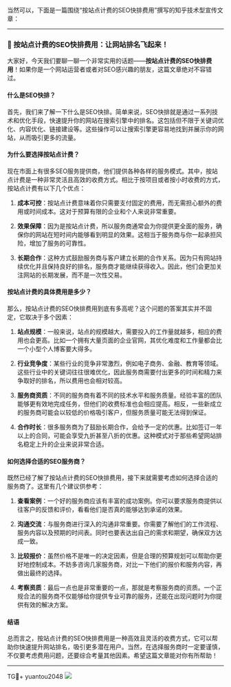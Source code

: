 当然可以，下面是一篇围绕“按站点计费的SEO快排费用”撰写的知乎技术型宣传文章：

---

### 🚀 按站点计费的SEO快排费用：让网站排名飞起来！

大家好，今天我们要聊一聊一个非常实用的话题——**按站点计费的SEO快排费用**！如果你是一个网站运营者或者对SEO感兴趣的朋友，这篇文章绝对不容错过。

#### 什么是SEO快排？

首先，我们来了解一下什么是SEO快排。简单来说，SEO快排就是通过一系列技术和优化手段，快速提升你的网站在搜索引擎中的排名。这包括但不限于关键词优化、内容优化、链接建设等。这些操作可以让搜索引擎更容易地找到并展示你的网站，从而吸引更多的流量。

#### 为什么要选择按站点计费？

现在市面上有很多SEO服务提供商，他们提供各种各样的服务模式。其中，按站点计费是一种非常灵活且高效的收费方式。相比于按项目或者按小时收费的方式，按站点计费有以下几个优点：

1. **成本可控**：按站点计费意味着你只需要支付固定的费用，而无需担心额外的费用或时间成本。这对于预算有限的企业和个人来说非常重要。
   
2. **效果保障**：因为是按站点计费，所以服务商通常会为你提供更全面的服务，确保你的网站在短时间内能够看到明显的效果。这相当于服务商与你一起承担风险，增加了服务的可靠性。

3. **长期合作**：这种方式鼓励服务商与客户建立长期的合作关系。因为只有网站持续优化并且保持良好的排名，服务商才能继续获得收入。因此，他们会更加关注网站的长期发展，而不是一次性交易。

#### 按站点计费的具体费用是多少？

那么，按站点计费的SEO快排费用到底有多高呢？这个问题的答案其实并不固定，它取决于多个因素：

1. **站点规模**：一般来说，站点的规模越大，需要投入的工作量就越多，相应的费用也会更高。比如一个拥有大量页面的企业官网，其优化难度和工作量都会比一个小型个人博客要大得多。

2. **行业竞争度**：某些行业的竞争非常激烈，例如电子商务、金融、教育等领域。这些行业中的关键词往往很难优化，因此服务商需要付出更多的时间和精力来争取好的排名，所以费用也会相对较高。

3. **服务商资质**：不同的服务商有着不同的技术水平和服务质量。经验丰富的团队能够更有效地完成任务，但他们的收费标准也会相应提高。相反，一些新成立的服务商可能会以较低的价格吸引客户，但服务质量可能无法得到保证。

4. **合作时长**：很多服务商为了鼓励长期合作，会给予一定的优惠。比如签订一年以上的合同，可能会享受九折甚至八折的优惠。这种模式对于那些希望网站排名稳定上升的企业来说非常合适。

#### 如何选择合适的SEO服务商？

既然已经了解了按站点计费的SEO快排费用，接下来就需要考虑如何选择合适的服务商了。这里有几个建议供参考：

1. **查看案例**：一个好的服务商应该有丰富的成功案例。你可以要求服务商提供以往客户的反馈和评价，看看他们是否真的能够达到承诺的效果。

2. **沟通交流**：与服务商进行深入的沟通非常重要。你需要了解他们的工作流程、服务内容以及预期的时间表。同时也要表达出自己的需求和期望，确保双方达成一致。

3. **比较报价**：虽然价格不是唯一的决定因素，但是合理的预算规划可以帮助你更好地控制成本。不妨多咨询几家服务商，对比一下他们的报价和服务内容，再做出最终的选择。

4. **考察资质**：最后一点也是非常重要的一点，那就是考察服务商的资质。一个正规合法的服务商不仅能够给你提供专业可靠的服务，还能在出现问题时为你提供有效的解决方案。

#### 结语

总而言之，按站点计费的SEO快排费用是一种高效且灵活的收费方式，它可以帮助你快速提升网站排名，吸引更多潜在用户。当然，在选择服务商时一定要谨慎，不仅要考虑费用问题，还要综合考量其他因素。希望这篇文章能对你有所帮助！

---

TG💪+ yuantou2048  ![](https://github.com/user-attachments/assets/42a5a4a5-fea9-4a1d-8aa0-73e57e430cca)